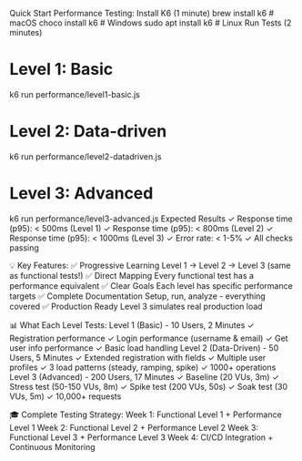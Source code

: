 Quick Start Performance Testing:
Install K6 (1 minute)
brew install k6           # macOS
choco install k6          # Windows
sudo apt install k6       # Linux
Run Tests (2 minutes)
# Level 1: Basic
k6 run performance/level1-basic.js

# Level 2: Data-driven  
k6 run performance/level2-datadriven.js

# Level 3: Advanced
k6 run performance/level3-advanced.js
Expected Results
✓ Response time (p95): < 500ms (Level 1)
✓ Response time (p95): < 800ms (Level 2)
✓ Response time (p95): < 1000ms (Level 3)
✓ Error rate: < 1-5%
✓ All checks passing

💡 Key Features:
✅ Progressive Learning
Level 1 → Level 2 → Level 3 (same as functional tests!)
✅ Direct Mapping
Every functional test has a performance equivalent
✅ Clear Goals
Each level has specific performance targets
✅ Complete Documentation
Setup, run, analyze - everything covered
✅ Production Ready
Level 3 simulates real production load

📊 What Each Level Tests:
Level 1 (Basic) - 10 Users, 2 Minutes
✓ Registration performance
✓ Login performance (username & email)
✓ Get user info performance
✓ Basic load handling
Level 2 (Data-Driven) - 50 Users, 5 Minutes
✓ Extended registration with fields
✓ Multiple user profiles
✓ 3 load patterns (steady, ramping, spike)
✓ 1000+ operations
Level 3 (Advanced) - 200 Users, 17 Minutes
✓ Baseline (20 VUs, 3m)
✓ Stress test (50-150 VUs, 8m)
✓ Spike test (200 VUs, 50s)
✓ Soak test (30 VUs, 5m)
✓ 10,000+ requests

🎓 Complete Testing Strategy:
Week 1: Functional Level 1 + Performance Level 1
Week 2: Functional Level 2 + Performance Level 2
Week 3: Functional Level 3 + Performance Level 3
Week 4: CI/CD Integration + Continuous Monitoring